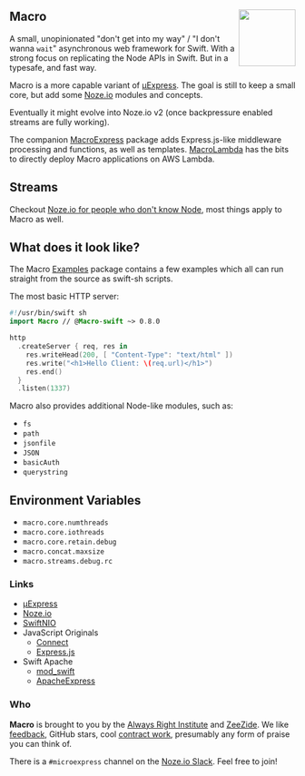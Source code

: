 <h2>Macro
  <img src="http://zeezide.com/img/macro/MacroExpressIcon128.png"
       align="right" width="100" height="100" />
</h2>

A small, unopinionated "don't get into my way" / "I don't wanna `wait`" 
asynchronous web framework for Swift.
With a strong focus on replicating the Node APIs in Swift.
But in a typesafe, and fast way.

Macro is a more capable variant of 
[µExpress](https://github.com/NozeIO/MicroExpress).
The goal is still to keep a small core, but add some 
[Noze.io](http://noze.io)
modules and concepts.

Eventually it might evolve into Noze.io v2 (once backpressure enabled streams
are fully working).

The companion [MacroExpress](https://github.com/Macro-swift/MacroExpress)
package adds Express.js-like middleware processing and functions, as well
as templates.
[MacroLambda](https://github.com/Macro-swift/MacroLambda) has the bits to
directly deploy Macro applications on AWS Lambda.

## Streams

Checkout [Noze.io for people who don't know Node](http://noze.io/noze4nonnode/),
most things apply to Macro as well.

## What does it look like?

The Macro [Examples](https://github.com/Macro-swift/Examples) package 
contains a few examples which all can run straight from the source as
swift-sh scripts.

The most basic HTTP server:
```swift
#!/usr/bin/swift sh
import Macro // @Macro-swift ~> 0.8.0

http
  .createServer { req, res in
    res.writeHead(200, [ "Content-Type": "text/html" ])
    res.write("<h1>Hello Client: \(req.url)</h1>")
    res.end()
  }
  .listen(1337)
```

Macro also provides additional Node-like modules, such as:
- `fs`
- `path`
- `jsonfile`
- `JSON`
- `basicAuth`
- `querystring`


## Environment Variables

- `macro.core.numthreads`
- `macro.core.iothreads`
- `macro.core.retain.debug`
- `macro.concat.maxsize`
- `macro.streams.debug.rc`

### Links

- [µExpress](http://www.alwaysrightinstitute.com/microexpress-nio2/)
- [Noze.io](http://noze.io)
- [SwiftNIO](https://github.com/apple/swift-nio)
- JavaScript Originals
  - [Connect](https://github.com/senchalabs/connect)
  - [Express.js](http://expressjs.com/en/starter/hello-world.html)
- Swift Apache
  - [mod_swift](http://mod-swift.org)
  - [ApacheExpress](http://apacheexpress.io)

### Who

**Macro** is brought to you by
the
[Always Right Institute](http://www.alwaysrightinstitute.com)
and
[ZeeZide](http://zeezide.de).
We like 
[feedback](https://twitter.com/ar_institute), 
GitHub stars, 
cool [contract work](http://zeezide.com/en/services/services.html),
presumably any form of praise you can think of.

There is a `#microexpress` channel on the 
[Noze.io Slack](http://slack.noze.io/). Feel free to join!

